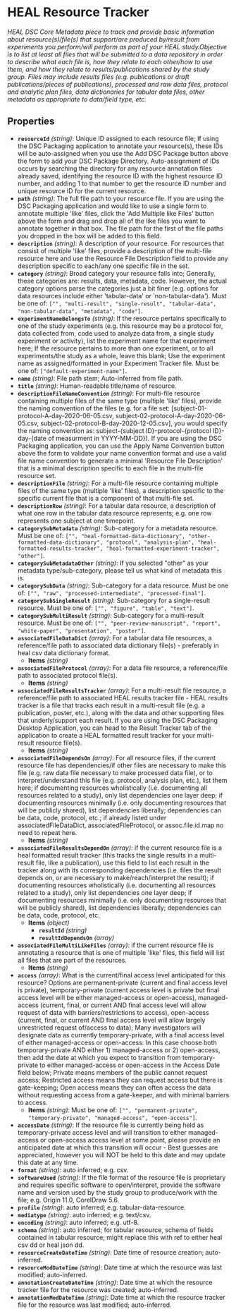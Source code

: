 # HEAL Resource Tracker

*HEAL DSC Core Metadata piece to track and provide basic information about resource(s)/file(s) that support/are produced by/result from experiments you perform/will perform as part of your HEAL study.Objective is to list at least all files that will be submitted to a data repository in order to describe what each file is, how they relate to each other/how to use them, and how they relate to results/publications shared by the study group. Files may include results files (e.g. publications or draft publications/pieces of publications), processed and raw data files, protocol and analytic plan files, data dictionaries for tabular data files, other metadata as appropriate to data/field type, etc.*

## Properties

- **`resourceId`** *(string)*: Unique ID assigned to each resource file; If using the DSC Packaging application to annotate your resource(s), these IDs will be auto-assigned when you use the Add DSC Package button above the form to add your DSC Package Directory. Auto-assignment of IDs occurs by searching the directory for any resource annotation files already saved, identifying the resource ID with the highest resource ID number, and adding 1 to that number to get the resource ID number and unique resource ID for the current resource.
- **`path`** *(string)*: The full file path to your resource file. If you are using the DSC Packaging application and would like to use a single form to annotate multiple 'like' files, click the 'Add Multiple like Files' button above the form and drag and drop all of the like files you want to annotate together in that box. The file path for the first of the file paths you dropped in the box will be added to this field.
- **`description`** *(string)*: A description of your resource. For resources that consist of multiple 'like' files, provide a description of the multi-file resource here and use the Resource File Description field to provide any description specific to each/any one specific file in the set.
- **`category`** *(string)*: Broad category your resource falls into; Generally, these categories are: results, data, metadata, code. However, the actual category options parse the categories just a bit finer (e.g. options for data resources include either 'tabular-data' or 'non-tabular-data'). Must be one of: `["", "multi-result", "single-result", "tabular-data", "non-tabular-data", "metadata", "code"]`.
- **`experimentNameBelongsTo`** *(string)*: If the resource pertains specifically to one of the study experiments (e.g. this resource may be a protocol for, data collected from, code used to analyze data from, a single study experiment or activity), list the experiment name for that experiment here; If the resource pertains to more than one experiment, or to all experiments/the study as a whole, leave this blank; Use the experiment name as assigned/formatted in your Experiment Tracker file. Must be one of: `["default-experiment-name"]`.
- **`name`** *(string)*: File path stem; Auto-inferred from file path.
- **`title`** *(string)*: Human-readable title/name of resource.
- **`descriptionFileNameConvention`** *(string)*: For multi-file resource containing multiple files of the same type (multiple 'like' files), provide the naming convention of the files (e.g. for a file set: [subject-01-protocol-A-day-2020-06-05.csv, subject-02-protocol-A-day-2020-06-05.csv, subject-02-protocol-B-day-2020-12-05.csv], you would specify the naming convention as: subject-{subject ID}-protocol-{protocol ID}-day-{date of measurment in YYYY-MM-DD}). If you are using the DSC Packaging application, you can use the Apply Name Convention button above the form to validate your name convention format and use a valid file name convention to generate a minimal 'Resource File Description' that is a minimal description specific to each file in the multi-file resource set.
- **`descriptionFile`** *(string)*: For a multi-file resource containing multiple files of the same type (multiple 'like' files), a description specific to the specific current file that is a component of that multi-file set.
- **`descriptionRow`** *(string)*: For a tabular data resource, a description of what one row in the tabular data resource represents; e.g. one row represents one subject at one timepoint.
- **`categorySubMetadata`** *(string)*: Sub-category for a metadata resource. Must be one of: `["", "heal-formatted-data-dictionary", "other-formatted-data-dictionary", "protocol", "analysis-plan", "heal-formatted-results-tracker", "heal-formatted-experiment-tracker", "other"]`.
- **`categorySubMetadataOther`** *(string)*: If you selected "other" as your metadata type/sub-category, please tell us what kind of metadata this is.
- **`categorySubData`** *(string)*: Sub-category for a data resource. Must be one of: `["", "raw", "processed-intermediate", "processed-final"]`.
- **`categorySubSingleResult`** *(string)*: Sub-category for a single-result resource. Must be one of: `["", "figure", "table", "text"]`.
- **`categorySubMultiResult`** *(string)*: Sub-category for a multi-result resource. Must be one of: `["", "peer-review-manuscript", "report", "white-paper", "presentation", "poster"]`.
- **`associatedFileDataDict`** *(array)*: For a tabular data file resources, a reference/file path to associated data dictionary file(s) - preferably in heal csv data dictionary format.
  - **Items** *(string)*
- **`associatedFileProtocol`** *(array)*: For a data file resource, a reference/file path to associated protocol file(s).
  - **Items** *(string)*
- **`associatedFileResultsTracker`** *(array)*: For a multi-result file resource, a reference/file path to associated HEAL results tracker file - HEAL results tracker is a file that tracks each result in a multi-result file (e.g. a publication, poster, etc.), along with the data and other supporting files that underly/support each result. If you are using the DSC Packaging Desktop Application, you can head to the Result Tracker tab of the application to create a HEAL formatted result tracker for your multi-result resource file(s).
  - **Items** *(string)*
- **`associatedFileDependsOn`** *(array)*: For all resource files, if the current resource file has dependencies/if other files are necessary to make this file (e.g. raw data file necessary to make processed data file), or to interpret/understand this file (e.g. protocol, analysis plan, etc.), list them here; if documenting resources wholistically (i.e. documenting all resources related to a study), only list dependencies one layer deep; if documenting resources minimally (i.e. only documenting resources that will be publicly shared), list dependencies liberally; dependencies can be data, code, protocol, etc.; if already listed under associatedFileDataDict, associatedFileProtocol, or assoc.file.id.map no need to repeat here.
  - **Items** *(string)*
- **`associatedFileResultsDependOn`** *(array)*: if the current resource file is a heal formatted result tracker (this tracks the single results in a multi-result file, like a publication), use this field to list each result in the tracker along with its corresponding dependencies (i.e. files the result depends on, or are necessary to make/reach/interpret the result); if documenting resources wholistically (i.e. documenting all resources related to a study), only list dependencies one layer deep; if documenting resources minimally (i.e. only documenting resources that will be publicly shared), list dependencies liberally; dependencies can be data, code, protocol, etc.
  - **Items** *(object)*
    - **`resultId`** *(string)*
    - **`resultIdDependsOn`** *(array)*
- **`associatedFileMultiLikeFiles`** *(array)*: if the current resource file is annotating a resource that is one of multiple 'like' files, this field will list all files that are part of the resources.
  - **Items** *(string)*
- **`access`** *(array)*: What is the current/final access level anticipated for this resource? Options are permanent-private (current and final access level is private), temporary-private (current access level is private but final access level will be either managed-access or open-access), managed-access (current, final, or current AND final access level will allow request of data with barriers/restrictions to access), open-access (current, final, or current AND final access level will allow largely unrestricted request of/access to data); Many investigators will designate data as currently temporary-private, with a final access level of either managed-access or open-access: In this case choose both temporary-private AND either 1) managed-access or 2) open-access, then add the date at which you expect to transition from temporary-private to either managed-access or open-access in the Access Date field below; Private means members of the public cannot request access; Restricted access means they can request access but there is gate-keeping; Open access means they can often access the data without requesting access from a gate-keeper, and with minimal barriers to access.
  - **Items** *(string)*: Must be one of: `["", "permanent-private", "temporary-private", "managed-access", "open-access"]`.
- **`accessDate`** *(string)*: If the resource file is currently being held as temporary-private access level and will transition to either managed-access or open-access access level at some point, please provide an anticipated date at which this transition will occur - Best guesses are appreciated, however you will NOT be held to this date and may update this date at any time.
- **`format`** *(string)*: auto inferred; e.g. csv.
- **`softwareUsed`** *(string)*: If the file format of the resource file is proprietary and requires specific software to open/interpret, provide the software name and version used by the study group to produce/work with the file; e.g. Origin 11.0, CorelDraw 5.6.
- **`profile`** *(string)*: auto inferred; e.g. tabular-data-resource.
- **`mediatype`** *(string)*: auto inferred; e.g. text/csv.
- **`encoding`** *(string)*: auto inferred; e.g. utf-8.
- **`schema`** *(string)*: auto inferred; for tabular resource, schema of fields contained in tabular resource; might replace this with ref to either heal csv dd or heal json dd.
- **`resourceCreateDateTime`** *(string)*: Date time of resource creation; auto-inferred.
- **`resourceModDateTime`** *(string)*: Date time at which the resource was last modified; auto-inferred.
- **`annotationCreateDateTime`** *(string)*: Date time at which the resource tracker file for the resource was created; auto-inferred.
- **`annotationModDateTime`** *(string)*: Date time at which the resource tracker file for the resource was last modified; auto-inferred.

